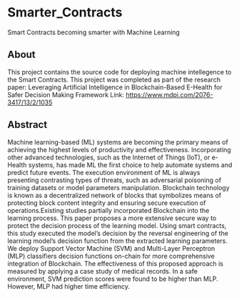 # Smarter_Contracts
Smart Contracts becoming smarter with Machine Learning


## About

This project contains the source code for deploying machine intellegence to the Smart Contracts.
This project was completed as part of the research paper:
Leveraging Artificial Intelligence in Blockchain-Based E-Health for Safer Decision Making Framework
Link: https://www.mdpi.com/2076-3417/13/2/1035

## Abstract

Machine learning-based (ML) systems are becoming the primary means of achieving the highest levels of productivity and effectiveness. Incorporating other advanced technologies, such as the Internet of Things (IoT), or e-Health systems, has made ML the first choice to help automate systems and predict future events. The execution environment of ML is always presenting contrasting types of threats, such as adversarial poisoning of training datasets or model parameters manipulation. Blockchain technology is known as a decentralized network of blocks that symbolizes means of protecting block content integrity and ensuring secure execution of operations.Existing studies partially incorporated Blockchain into the learning process. This paper proposes a more extensive secure way to protect the decision process of the learning model. Using smart contracts, this study executed the model’s decision by the reversal engineering of the learning model’s decision function from the extracted learning parameters. We deploy Support Vector Machine (SVM) and Multi-Layer Perceptron (MLP) classifiers decision functions on-chain for more comprehensive integration of Blockchain. The effectiveness of this proposed approach is measured by applying a case study of medical records. In a safe environment, SVM prediction scores were found to be higher than MLP. However, MLP had higher time efficiency.
